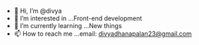 - 👋 Hi, I’m @divya
- 👀 I’m interested in ...Front-end development
- 🌱 I’m currently learning ...New things
- 📫 How to reach me ...email: divyadhanapalan23@gmail.com
